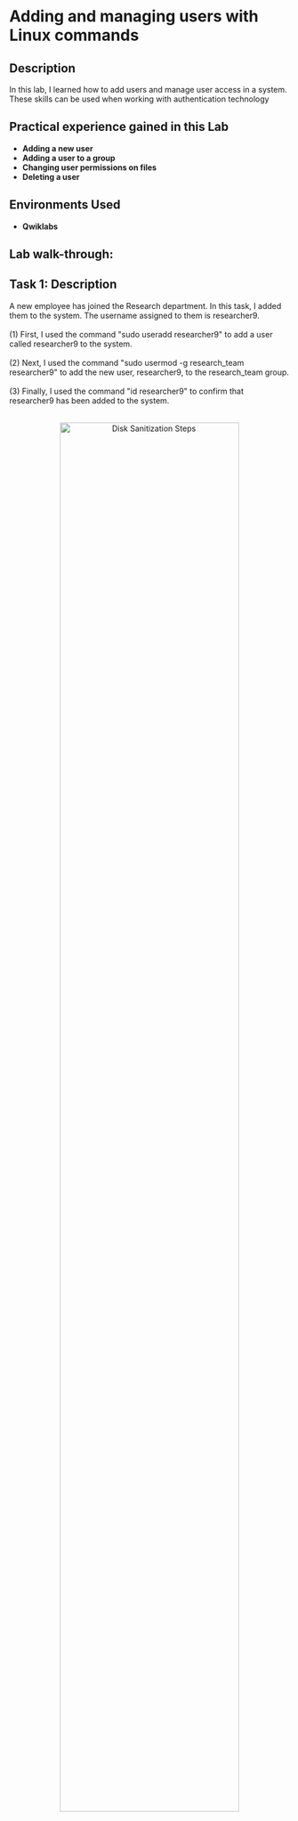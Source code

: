 <h1>Adding and managing users with Linux commands </h1>



<h2>Description</h2>
In this lab, I learned how to add users and manage user access in a system. These skills can be used when working with authentication technology
<br />


<h2>Practical experience gained in this Lab</h2>

- <b>Adding a new user</b> 
- <b>Adding a user to a group</b>
- <b>Changing user permissions on files</b> 
- <b>Deleting a user</b> 

<h2>Environments Used </h2>

- <b>Qwiklabs</b> 

<h2>Lab walk-through:</h2>

<h2>Task 1: Description </h2>
A new employee has joined the Research department. In this task, I added them to the system. The username assigned to them is researcher9.
 <br/> <br />
(1) First, I used the command "sudo useradd researcher9" to add a user called researcher9 to the system. <br/> <br/>
(2) Next, I used the command "sudo usermod -g research_team researcher9" to add the new user, researcher9, to the research_team group. <br/> <br/>
(3) Finally, I used the command "id researcher9" to confirm that researcher9 has been added to the system. 
<br/> <br/> <p align="center">
<img src="https://imgur.com/H0MKixi.png" height="80%" width="80%" alt="Disk Sanitization Steps"/> 
<br /> <br />

<h2>Task 2: Description </h2>
The new employee, researcher9, will take responsibility for project_r. In this task, I made them the owner of the project_r.txt file.
<br/> <br />
(1) First, I used the command "sudo chown researcher9 /home/researcher2/projects/project_r.txt" to make researcher9 the owner of the /home/researcher2/projects/project_r.txt. <br /> <br/>
(2) Finally, I used the command "ls -l /home/researcher2/projects/project_r.txt" to confirm that researcher9 is the owner of the project_r.txt file. 
<br /> <br /> <p align="center">
<img src="https://imgur.com/PPkgKSv.png" height="80%" width="80%" alt="Disk Sanitization Steps"/> 
<br /> <br />

<h2>Task 3: Description </h2>
A couple of months later, this employee's role at the organization has changed, and they are working in both the Research and the Sales departments. In this task, I added 'researcher9' to a secondary group ('sales_team'). Their primary group is still `researcher_team'.
 <br/> <br/>
(1) First, I used the command "sudo usermod -a -G sales_team researcher9" to add researcher9 to the sales_team group as a secondary group. <br/> <br/>
(2) Finally, I used the command "groups researcher9" to confirm that researcher9 has been added to the secondary group, sales_team.
<br/> <br/> <p align="center">
<img src="https://imgur.com/r3kDpq3.png" height="80%" width="80%" alt="Disk Sanitization Steps"/> 
<br /> <br />

<h2>Task 4: Description </h2>
A year later, researcher9, decided to leave the company. In this task, I removed them from the system.
 <br/> <br/> 
(1) First, I used the command "sudo userdel researcher9" to delete researcher9 from the system. <br/> <br/>
(2) Finally, I used the command "sudo groupdel researcher9" to delete the researcher9 group that is no longer required. 
<br/> <br/>  <p align="center">
<img src="https://imgur.com/gfIl23P.png" height="80%" width="80%" alt="Disk Sanitization Steps"/> 
<br /> <br />

